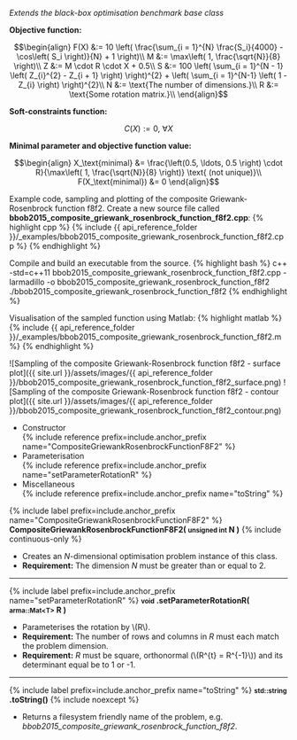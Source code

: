 *Extends the black-box optimisation benchmark base class*

**Objective function:**

$$\begin{align}
F(X) &:= 10 \left( \frac{\sum_{i = 1}^{N} \frac{S_i}{4000} - \cos\left( S_i \right)}{N} + 1 \right)\\
M &:= \max\left( 1, \frac{\sqrt{N}}{8} \right)\\
Z &:= M \cdot R \cdot X + 0.5\\
S &:= 100 \left( \sum_{i = 1}^{N - 1} \left( Z_{i}^{2} - Z_{i + 1} \right) \right)^{2} + \left( \sum_{i = 1}^{N-1} \left( 1 - Z_{i} \right) \right)^{2}\\
N &:= \text{The number of dimensions.}\\
R &:= \text{Some rotation matrix.}\\
\end{align}$$

**Soft-constraints function:**

$$C(X) := 0, \ \forall X$$

**Minimal parameter and objective function value:**

$$\begin{align}
X_\text{minimal} &= \frac{\left(0.5, \ldots, 0.5 \right) \cdot R}{\max\left( 1, \frac{\sqrt{N}}{8} \right)} \text{ (not unique)}\\
F(X_\text{minimal}) &= 0
\end{align}$$

Example code, sampling and plotting of the composite Griewank-Rosenbrock function f8f2.
Create a new source file called **bbob2015_composite_griewank_rosenbrock_function_f8f2.cpp**:
{% highlight cpp %}
{% include {{ api_reference_folder }}/_examples/bbob2015_composite_griewank_rosenbrock_function_f8f2.cpp %}
{% endhighlight %}

Compile and build an executable from the source.
{% highlight bash %}
c++ -std=c++11 bbob2015_composite_griewank_rosenbrock_function_f8f2.cpp -larmadillo -o bbob2015_composite_griewank_rosenbrock_function_f8f2
./bbob2015_composite_griewank_rosenbrock_function_f8f2
{% endhighlight %}

Visualisation of the sampled function using Matlab:
{% highlight matlab %}
{% include {{ api_reference_folder }}/_examples/bbob2015_composite_griewank_rosenbrock_function_f8f2.m %}
{% endhighlight %}

![Sampling of the composite Griewank-Rosenbrock function f8f2 - surface plot]({{ site.url }}/assets/images/{{ api_reference_folder }}/bbob2015_composite_griewank_rosenbrock_function_f8f2_surface.png)
![Sampling of the composite Griewank-Rosenbrock function f8f2 - contour plot]({{ site.url }}/assets/images/{{ api_reference_folder }}/bbob2015_composite_griewank_rosenbrock_function_f8f2_contour.png)

- Constructor<br>
  {% include reference prefix=include.anchor_prefix name="CompositeGriewankRosenbrockFunctionF8F2" %}
- Parameterisation<br>
  {% include reference prefix=include.anchor_prefix name="setParameterRotationR" %}
- Miscellaneous<br>
  {% include reference prefix=include.anchor_prefix name="toString" %}

{% include label prefix=include.anchor_prefix name="CompositeGriewankRosenbrockFunctionF8F2" %}
**CompositeGriewankRosenbrockFunctionF8F2( <small>unsigned int</small> N )** {% include continuous-only %}

- Creates an *N*-dimensional optimisation problem instance of this class.
- **Requirement:** The dimension *N* must be greater than or equal to 2.

---
{% include label prefix=include.anchor_prefix name="setParameterRotationR" %}
**<small>void</small> .setParameterRotationR( <small>arma::Mat&lt;T&gt;</small> R )**

- Parameterises the rotation by \\(R\\).
- **Requirement:** The number of rows and columns in *R* must each match the problem dimension.
- **Requirement:** *R* must be square, orthonormal (\\(R^{t} = R^{-1}\\)) and its determinant equal be to 1 or -1.

---
{% include label prefix=include.anchor_prefix name="toString" %}
**<small>std::string</small> .toString()** {% include noexcept %}

- Returns a filesystem friendly name of the problem, e.g. *bbob2015_composite_griewank_rosenbrock_function_f8f2*.